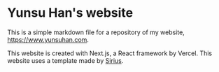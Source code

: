 # Yunsu Han's website

<p>This is a simple markdown file for a repository of my website, <a href="https://www.yunsuhan.com">https://www.yunsuhan.com</a>. </p>

<p>This website is created with Next.js, a React framework by Vercel. This website uses a template made by <a href="https://vercel.com/templates/next.js/nextfolio-a-simple-next-js-portfolio">Sirius</a>.</p>
